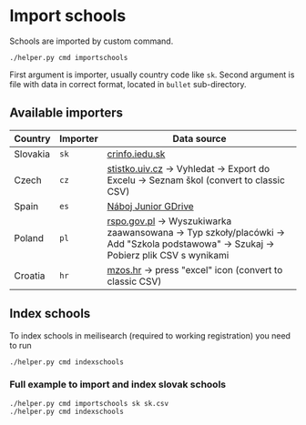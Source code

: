 # Import schools

Schools are imported by custom command.

```shell
./helper.py cmd importschools
```

First argument is importer, usually country code like `sk`. Second argument is file with data in correct format,
located in `bullet` sub-directory.

## Available importers

| Country   | Importer | Data source                                                                                                                                                |
|-----------|----------|------------------------------------------------------------------------------------------------------------------------------------------------------------|
| Slovakia  | `sk`     | [crinfo.iedu.sk](https://crinfo.iedu.sk/RISPortal/register/ExportCSV?id=1)                                                                                 |
| Czech     | `cz`     | [stistko.uiv.cz](http://stistko.uiv.cz/registr/vybskolrn.asp) -> Vyhledat -> Export do Excelu -> Seznam škol (convert to classic CSV)                      |
| Spain     | `es`     | [Náboj Junior GDrive](https://drive.google.com/file/d/10ezwc0om1DMWmeO3xV6N6ryV9sdx4sRv/view)                                                              |
| Poland    | `pl`     | [rspo.gov.pl](https://rspo.gov.pl) -> Wyszukiwarka zaawansowana -> Typ szkoły/placówki -> Add "Szkola podstawowa" -> Szukaj -> Pobierz plik CSV s wynikami |
| Croatia   | `hr`     | [mzos.hr](http://mzos.hr/dbApp/pregled.aspx?appName=OS) -> press "excel" icon (convert to classic CSV)                                                     |

## Index schools

To index schools in meilisearch (required to working registration) you need to run

```shell
./helper.py cmd indexschools
```


### Full example to import and index slovak schools

```shell
./helper.py cmd importschools sk sk.csv
./helper.py cmd indexschools
```

